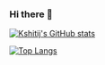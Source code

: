 ### Hi there 👋

<!--
**Kshitij-Kumar123/Kshitij-Kumar123** is a ✨ _special_ ✨ repository because its `README.md` (this file) appears on your GitHub profile.

Here are some ideas to get you started:

- 🔭 I’m currently working on ...
- 🌱 I’m currently learning ...
- 👯 I’m looking to collaborate on ...
- 💬 Ask me about ...
- 📫 How to reach me: ...
- 😄 Pronouns: ...
-->

[![Kshitij's GitHub stats](https://github-readme-stats.vercel.app/api?username=Kshitij-Kumar123&show_icons=true)](https://github.com/anuraghazra/github-readme-stats)

[![Top Langs](https://github-readme-stats.vercel.app/api/top-langs/?username=Kshitij-Kumar123&layout=compact)](https://github.com/anuraghazra/github-readme-stats)
